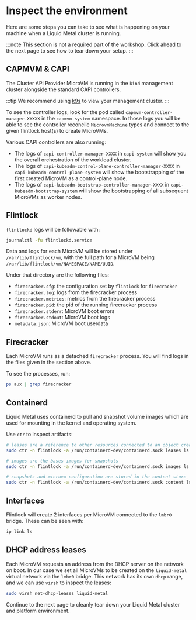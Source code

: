 # Inspect the environment

Here are some steps you can take to see what is happening on your machine when
a Liquid Metal cluster is running.

:::note
This section is not a required part of the workshop. Click ahead to the next page to see
how to tear down your setup.
:::

## CAPMVM & CAPI

The Cluster API Provider MicroVM is running in the `kind` management cluster alongside
the standard CAPI controllers.

:::tip
We recommend using [k9s][k9s] to view your management cluster.
:::

To see the controller logs, look for the pod called `capmvm-controller-manager-XXXXX` in
the `capmvm-system` namespace. In those logs you will be able to see the controller
reconcile `MicrovmMachine` types and connect to the given flintlock host(s) to
create MicroVMs.

Various CAPI controllers are also running:
- The logs of `capi-controller-manager-XXXX` in `capi-system` will show
  you the overall orchestration of the workload cluster.
- The logs of `capi-kubeadm-control-plane-controller-manager-XXXX` in `capi-kubeadm-control-plane-system`
  will show the bootstrapping of the first created MicroVM as a control-plane node.
- The logs of `capi-kubeadm-bootstrap-controller-manager-XXXX` in `capi-kubeadm-bootstrap-system`
  will show the bootstrapping of all subsequent MicroVMs as worker nodes.

## Flintlock

`flintlockd` logs will be followable with:

```bash
journalctl -fu flintlockd.service
```

Data and logs for each MicroVM will be stored under `/var/lib/flintlock/vm`, with
the full path for a MicroVM being `/var/lib/flintlock/vm/NAMESPACE/NAME/UUID`.

Under that directory are the following files:
- `firecracker.cfg`: the configuration set by `flintlock` for `firecracker`
- `firecracker.log`: logs from the firecracker process
- `firecracker.metrics`: metrics from the firecracker process
- `firecracker.pid`: the pid of the running firecracker process
- `firecracker.stderr`: MicroVM boot errors
- `firecracker.stdout`: MicroVM boot logs
- `metadata.json`: MicroVM boot userdata

## Firecracker

Each MicroVM runs as a detached `firecracker` process. You will find logs in the
files given in the section above.

To see the processes, run:

```bash
ps aux | grep firecracker
```

## Containerd

Liquid Metal uses containerd to pull and snapshot volume images which are used
for mounting in the kernel and operating system.

Use `ctr` to inspect artifacts:

```bash
# leases are a reference to other resources connected to an object created by a client
sudo ctr -n flintlock -a /run/containerd-dev/containerd.sock leases ls

# images are the bases images for snapshots
sudo ctr -n flintlock -a /run/containerd-dev/containerd.sock images ls

# snapshots and microvm configuration are stored in the content store
sudo ctr -n flintlock -a /run/containerd-dev/containerd.sock content ls
```

## Interfaces

Flintlock will create 2 interfaces per MicroVM connected to the `lmbr0` bridge.
These can be seen with:

```bash
ip link ls
```

## DHCP address leases

Each MicroVM requests an address from the DHCP server on the network on boot.
In our case we set all MicroVMs to be created on the `liquid-metal` virtual
network via the `lmbr0` bridge. This network has its own `dhcp` range, and
we can use `virsh` to inspect the leases:

```bash
sudo virsh net-dhcp-leases liquid-metal
```

Continue to the next page to cleanly tear down your Liquid Metal cluster and platform environment.

[k9s]: https://k9scli.io/
